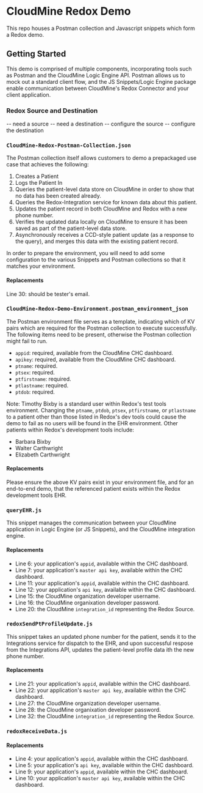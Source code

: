 # CloudMine Redox Demo
This repo houses a Postman collection and Javascript snippets which form a Redox demo.

## Getting Started
This demo is comprised of multiple components, incorporating tools such as Postman and the CloudMine Logic Engine API. Postman allows us to mock out a standard client flow, and the JS Snippets/Logic Engine package enable communication between CloudMine's Redox Connector and your client application. 

### Redox Source and Destination

-- need a source
-- need a destination
-- configure  the source
-- configure the destination 

### `CloudMine-Redox-Postman-Collection.json`
The Postman collection itself allows customers to demo a prepackaged use case that achieves the following:

1) Creates a Patient
2) Logs the Patient In
3) Queries the patient-level data store on CloudMine in order to show that no data has been created already. 
4) Queries the Redox-Integration service for known data about this patient.
5) Updates the patient record in both CloudMine and Redox with a new phone number. 
6) Verifies the updated data locally on CloudMine to ensure it has been saved as part of the patient-level data store. 
7) Asynchronously receives a CCD-style patient update (as a response to the query), and merges this data with the existing patient record. 

In order to prepare the environment, you will need to add some configuration to the various Snippets and Postman collections so that it matches your environment. 

#### Replacements
Line 30: should be tester's email. 

### `CloudMine-Redox-Demo-Environment.postman_environment_json`
The Postman environment file serves as a template, indicating which of KV pairs which are required for the Postman collection to execute successfully. The following items need to be present, otherwise the Postman collection might fail to run. 

- `appid`: required, available from the CloudMine CHC dashboard. 
- `apikey`: required, available from the CloudMine CHC dashboard.
- `ptname`: required. 
- `ptsex`: required.
- `ptfirstname`: required.
- `ptlastname`: required.
- `ptdob`: required. 

Note: Timothy Bixby is a standard user within Redox's test tools environment. Changing the `ptname`, `ptdob`, `ptsex`, `ptfirstname`, or `ptlastname` to a patient other than those listed in Redox's dev tools could cause the demo to fail as no users will be found in the EHR environment. Other patients within Redox's development tools include: 

- Barbara Bixby
- Walter Carthwright
- Elizabeth Carthwright 

#### Replacements

Please ensure the above KV pairs exist in your environment file, and for an end-to-end demo, that the referenced patient exists within the Redox development tools EHR. 

### `queryEHR.js`

This snippet manages the communication between your CloudMine application in Logic Engine (or JS Snippets), and the CloudMine integration engine.

#### Replacements
- Line 6: your application's `appid`, available within the CHC dashboard. 
- Line 7: your application's `master api key`, available within the CHC dashboard.
- Line 11: your application's `appid`, available within the CHC dashboard. 
- Line 12: your application's `api key`, available within the CHC dashboard.
- Line 15: the CloudMine organization developer username.
- Line 16: the CloudMine organixation developer password. 
- Line 20: the CloudMine `integration_id` representing the Redox Source.

### `redoxSendPtProfileUpdate.js`

This snippet takes an updated phone number for the patient, sends it to the Integrations service for dispatch to the EHR, and upon successful respose from the Integrations API, updates the patient-level profile data ith the new phone number. 

#### Replacements
- Line 21: your application's `appid`, available within the CHC dashboard. 
- Line 22: your application's `master api key`, available within the CHC dashboard.
- Line 27: the CloudMine organization developer username.
- Line 28: the CloudMine organixation developer password. 
- Line 32: the CloudMine `integration_id` representing the Redox Source.

### `redoxReceiveData.js`

#### Replacements
- Line 4: your application's `appid`, available within the CHC dashboard. 
- Line 5: your application's `api key`, available within the CHC dashboard.
- Line 9: your application's `appid`, available within the CHC dashboard. 
- Line 10: your application's `master api key`, available within the CHC dashboard.